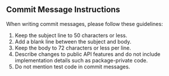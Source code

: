 ## Commit Message Instructions

When writing commit messages, please follow these guidelines:

1. Keep the subject line to 50 characters or less.
2. Add a blank line between the subject and body.
3. Keep the body to 72 characters or less per line.
4. Describe changes to public API features and do not include implementation details such as package-private code.
5. Do not mention test code in commit messages.
